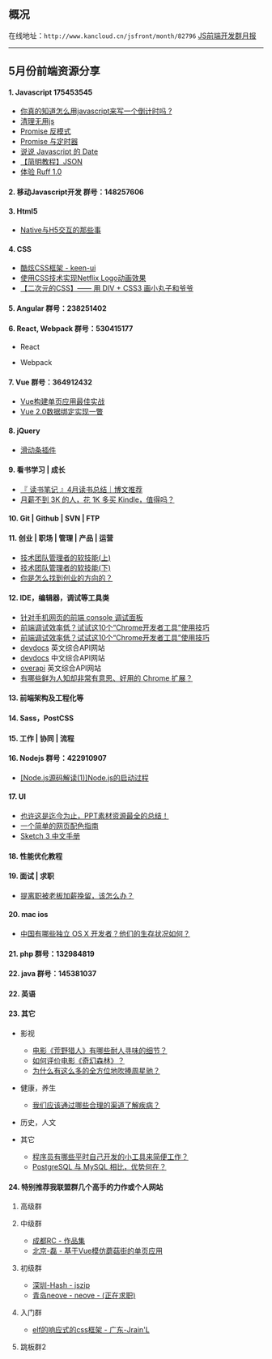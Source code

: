 ## 概况

在线地址：`http://www.kancloud.cn/jsfront/month/82796` [JS前端开发群月报](http://www.kancloud.cn/jsfront/month/82796)

---

## 5月份前端资源分享
#### 1. Javascript 175453545
- [你真的知道怎么用javascript来写一个倒计时吗 ?](https://github.com/gomeplusFED/blog/blob/master/2016-04/do-you-really-understand-how-to-write-a-countdown-by-javascript.md)
- [清理无用js](https://segmentfault.com/q/1010000005028244)
- [Promise 反模式](http://taobaofed.org/blog/2016/05/03/promise-anti-patterns/)
- [Promise 与定时器](https://www.h5jun.com/post/wait-promise.html)
- [说说 Javascript 的 Date](https://github.com/lishengzxc/bblog/issues/5)
- [【简明教程】JSON](http://www.jianshu.com/p/8b428e1d1564)
- [体验 Ruff 1.0](https://zhuanlan.zhihu.com/p/20884629)

#### 2. 移动Javascript开发 群号：148257606

#### 3. Html5
- [Native与H5交互的那些事](http://zhengxiaoyong.me/2016/04/20/Native%E4%B8%8EH5%E4%BA%A4%E4%BA%92%E7%9A%84%E9%82%A3%E4%BA%9B%E4%BA%8B/)

#### 4. CSS
- [酷炫CSS框架 - keen-ui](http://josephuspaye.github.io/keen-ui/)
- [使用CSS技术实现Netflix Logo动画效果](https://zhuanlan.zhihu.com/p/20858727)
- [【二次元的CSS】—— 用 DIV + CSS3 画小丸子和爷爷](https://segmentfault.com/a/1190000005082804)


#### 5. Angular 群号：238251402

#### 6. React, Webpack 群号：530415177
- React


- Webpack


#### 7. Vue 群号：364912432
- [Vue构建单页应用最佳实战](https://github.com/MeCKodo/vue-tutorial)
- [Vue 2.0数据绑定实现一瞥](http://jimliu.net/2016/04/29/a-brief-look-at-vue-2-reactivity/)

#### 8. jQuery
- [滑动条插件](http://rangeslider.js.org/)

#### 9. 看书学习 | 成长
- [『 读书笔记 』4月读书总结｜博文推荐](http://litaotao.github.io/books-recommend-and-summarize-on-apr-2016)
- [月薪不到 3K 的人，花 1K 多买 Kindle，值得吗？](https://www.zhihu.com/question/19815043)

#### 10. Git | Github | SVN | FTP


#### 11. 创业 | 职场 | 管理 | 产品 | 运营
- [技术团队管理者的软技能(上) ](http://mp.weixin.qq.com/s?__biz=MzI3MzEzMDI1OQ==&mid=2651814326&idx=1&sn=975f0f1fbae81a039244121db6a08ab5&scene=21#wechat_redirect)
- [技术团队管理者的软技能(下)](http://mp.weixin.qq.com/s?__biz=MzI3MzEzMDI1OQ==&mid=2651814409&idx=1&sn=ba8a0f711ce3f781d9c2b0d70e6f2fed&scene=0#wechat_redirect)
- [你是怎么找到创业的方向的？](https://www.zhihu.com/question/25857988)

#### 12. IDE，编辑器，调试等工具类
- [针对手机网页的前端 console 调试面板](https://github.com/WechatFE/vConsole)
- [前端调试效率低？试试这10个“Chrome开发者工具”使用技巧](https://blog.wilddog.com/?p=680)
- [前端调试效率低？试试这10个“Chrome开发者工具”使用技巧](http://eefret.me/making-sublime-your-golang-ide/)
- [devdocs](http://devdocs.io/) 英文综合API网站
- [devdocs](http://www.devdocs.me/) 中文综合API网站
- [overapi](http://overapi.com/) 英文综合API网站
- [有哪些鲜为人知却非常有意思、好用的 Chrome 扩展？](https://www.zhihu.com/question/23228162)

#### 13. 前端架构及工程化等

#### 14. Sass，PostCSS

#### 15. 工作 | 协同 | 流程

#### 16. Nodejs 群号：422910907
- [[Node.js源码解读(1)]Node.js的启动过程](http://alinode.aliyun.com/blog/33)

#### 17. UI
- [也许这是迄今为止，PPT素材资源最全的总结！](http://weibo.com/ttarticle/p/show?id=2309403970822061617227)
- [一个简单的网页配色指南](http://www.ui.cn/detail/124659.html)
- [Sketch 3 中文手册](http://sketch.im/manual/)

#### 18. 性能优化教程

#### 19. 面试 | 求职
- [提离职被老板加薪挽留，该怎么办？](https://www.zhihu.com/question/21234709)

#### 20. mac ios
- [中国有哪些独立 OS X 开发者？他们的生存状况如何？](https://www.zhihu.com/question/24687248)

#### 21. php 群号：132984819


#### 22. java 群号：145381037

#### 22. 英语

#### 23. 其它
- 影视

    - [电影《荒野猎人》有哪些耐人寻味的细节？](https://www.zhihu.com/question/39645216)
    - [如何评价电影《奇幻森林》？](https://www.zhihu.com/question/43119252)
    - [为什么有这么多的全方位地吹捧周星驰？](https://www.zhihu.com/question/38275192)

- 健康，养生

    - [我们应该通过哪些合理的渠道了解疾病？](https://www.zhihu.com/question/45221284)

- 历史，人文


- 其它

    - [程序员有哪些平时自己开发的小工具来简便工作？](https://www.zhihu.com/question/28485416)
    - [PostgreSQL 与 MySQL 相比，优势何在？](http://www.zhihu.com/question/20010554)

#### 24. 特别推荐我联盟群几个高手的力作或个人网站

1. 高级群


2. 中级群

    - [成都RC - 作品集](http://codepen.io/RunningCoderLee/)
    - [北京-磊 - 基于Vue模仿蘑菇街的单页应用](https://github.com/andylei18/vue-shopping)

3. 初级群

    - [深圳-Hash - jszip](https://stuk.github.io/jszip/)
    - [青岛neove - neove - (正在求职)](http://neove.cc/)

4. 入门群

    - [elf的响应式的css框架 - 广东-Jrain'L](http://sfau.lt/b5vmKl)


5. 跳板群2

